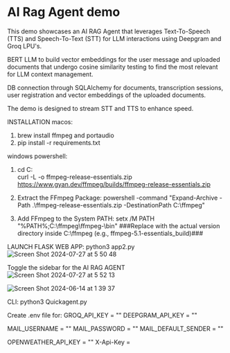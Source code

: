 # AI Rag Agent demo
This demo showcases an AI RAG Agent that leverages Text-To-Speech (TTS) and Speech-To-Text (STT) for LLM interactions using Deepgram and Groq LPU's.

BERT LLM to build vector embeddings for the user message and uploaded documents that undergo cosine similarity testing to find the most relevant for LLM context management.
 
DB connection through SQLAlchemy for documents, transcription sessions, user registration and vector embeddings of the uploaded documents.

The demo is designed to stream STT and TTS to enhance speed.

INSTALLATION
macos: 
1. brew install ffmpeg and portaudio
2. pip install -r requirements.txt 

windows powershell:
1. cd C:\
curl -L -o ffmpeg-release-essentials.zip https://www.gyan.dev/ffmpeg/builds/ffmpeg-release-essentials.zip

2. Extract the FFmpeg Package:
powershell -command "Expand-Archive -Path .\ffmpeg-release-essentials.zip -DestinationPath C:\ffmpeg"

3. Add FFmpeg to the System PATH:
setx /M PATH "%PATH%;C:\ffmpeg\ffmpeg-<version>\bin"
###Replace <version> with the actual version directory inside C:\ffmpeg (e.g., ffmpeg-5.1-essentials_build)###

LAUNCH FLASK WEB APP:
python3 app2.py 
![Screen Shot 2024-07-27 at 5 50 48](https://github.com/user-attachments/assets/d72bbeb1-447a-4872-85bc-cde071a26e68)

Toggle the sidebar for the AI RAG AGENT
![Screen Shot 2024-07-27 at 5 52 13](https://github.com/user-attachments/assets/0a5232f8-b239-44d9-8990-d9975fe314e0)


![Screen Shot 2024-06-14 at 1 39 37](https://github.com/RodneyFinkel/groq_deepgram_agent/assets/111357994/19baa267-1189-4375-a38d-06b4a7a55274)






CLI:
python3 Quickagent.py

Create .env file for: 
GROQ_API_KEY = ""
DEEPGRAM_API_KEY = ""

MAIL_USERNAME = ""
MAIL_PASSWORD = ""
MAIL_DEFAULT_SENDER = ""

OPENWEATHER_API_KEY = ""
X-Api-Key = 
